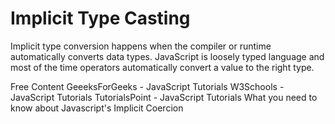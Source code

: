 # Implicit Type Casting

Implicit type conversion happens when the compiler or runtime automatically converts data types. JavaScript is loosely typed language and most of the time operators automatically convert a value to the right type.

<ResourceGroupTitle>Free Content</ResourceGroupTitle>
<BadgeLink colorScheme='blue' badgeText='Official Website' href='https://www.geeksforgeeks.org/javascript-type-conversion/'>GeeeksForGeeks - JavaScript Tutorials</BadgeLink>
<BadgeLink colorScheme='blue' badgeText='Official Website' href='https://www.w3schools.com/js/js_type_conversion.asp'>W3Schools - JavaScript Tutorials</BadgeLink>
<BadgeLink colorScheme='blue' badgeText='Official Website' href='https://www.tutorialspoint.com/explain-typecasting-in-javascript'>TutorialsPoint - JavaScript Tutorials</BadgeLink>
<BadgeLink colorScheme='yellow' badgeText='Read' href='https://dev.to/promisetochi/what-you-need-to-know-about-javascripts-implicit-coercion-e23'>What you need to know about Javascript's Implicit Coercion</BadgeLink>
